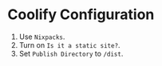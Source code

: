 # Coolify Configuration

1. Use `Nixpacks`.
2. Turn on `Is it a static site?`.
4. Set `Publish Directory` to `/dist`.